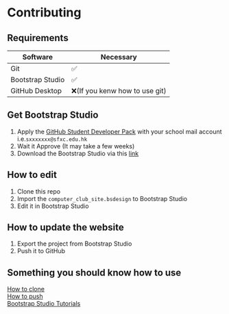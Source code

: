 # Contributing
## Requirements
|Software|Necessary|
|--------|---|
|Git|:white_check_mark:|
|Bootstrap Studio|:white_check_mark:|
|GitHub Desktop|:x:(If you kenw how to use git)|
## Get Bootstrap Studio
1. Apply the [GitHub Student Developer Pack](https://education.github.com/pack) with your school mail account i.e.```sxxxxxxx@sfxc.edu.hk```
2. Wait it Approve (It may take a few weeks)
3. Download the Bootstrap Studio via this [link](https://bootstrapstudio.io/student-pack)
## How to edit
1. Clone this repo
2. Import the ```computer_club_site.bsdesign``` to Bootstrap Studio
3. Edit it in Bootstrap Studio
## How to update the website
1. Export the project from Bootstrap Studio
2. Push it to GitHub
## Something you should know how to use
[How to clone](https://docs.github.com/en/github/creating-cloning-and-archiving-repositories/cloning-a-repository#cloning-a-repository-to-github-desktop)\
[How to push](https://docs.github.com/en/desktop/contributing-and-collaborating-using-github-desktop/committing-and-reviewing-changes-to-your-project)\
[Bootstrap Studio Tutorials](https://bootstrapstudio.io/tutorials/)
